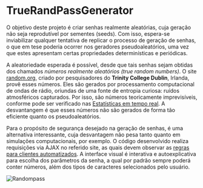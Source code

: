 # TrueRandPassGenerator

O objetivo deste projeto é criar senhas realmente aleatórias, cuja geração não seja reprodutível por sementes (seeds). Com isso, espera-se inviabilizar qualquer tentativa de replicar o processo de geração de senhas, o que em tese poderia ocorrer nos geradores pseudoaleatórios, uma vez que estes apresentam certas propriedades determinísticas e periódicas.    

A aleatoriedade esperada é possível, desde que tais senhas sejam obtidas dos chamados *números realmente aleatórios (true random numbers)*. O site [random.org](https://www.random.org/), criado por pesquisadores do **Trinity College Dublin**, Irlanda, provê esses números. Eles são gerados por processamento computacional de ondas de rádio, oriundas de uma fonte de entropia curiosa: ruídos atmosféricos capturados. Por isso, são números teoricamente imprevisíveis, conforme pode ser verificado nas [Estatísticas em tempo real](https://www.random.org/statistics/?__cf_chl_jschl_tk__=pmd_a439af8521ddab4b895e2862f5170b044a1d9b47-1634727933-0-gqNtZGzNAg2jcnBszQvO). A desvantangem é que esses números não são gerados de forma tão eficiente quanto os pseudoaleatórios.

Para o propósito de segurança desejado na geração de senhas, é uma alternativa interessante, cuja desvantagem não pesa tanto quanto em simulações computacionais, por exemplo. 
O código desenvolvido realiza requisições via AJAX no referido site, as quais devem observar as [regras para clientes automatizados](https://www.random.org/clients/).
A interface visual é interativa e autoexplicativa para escolha dos parâmetros da senha, a qual por padrão sempre poderá conter números, além dos tipos de caracteres selecionados
pelo usuário.

![Randompass](https://user-images.githubusercontent.com/90117229/137609272-c547ab4f-920c-44fe-9f6c-38be32517682.gif)

